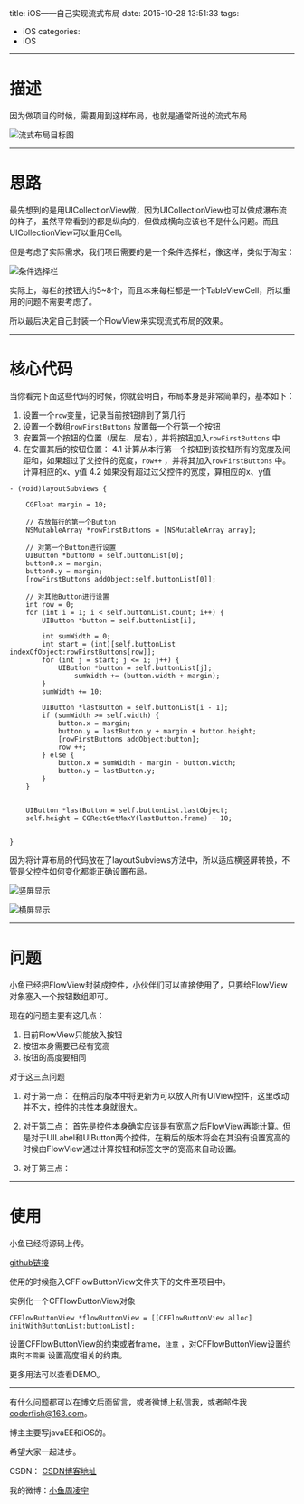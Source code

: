 title: iOS——自己实现流式布局
date: 2015-10-28 13:51:33
tags:
  - iOS
categories:
  - iOS
---


# 描述
因为做项目的时候，需要用到这样布局，也就是通常所说的流式布局

![流式布局目标图](http://img.blog.csdn.net/20151028135937412)

----------

# 思路
最先想到的是用UICollectionView做，因为UICollectionView也可以做成瀑布流的样子，虽然平常看到的都是纵向的，但做成横向应该也不是什么问题。而且UICollectionView可以重用Cell。

但是考虑了实际需求，我们项目需要的是一个条件选择栏，像这样，类似于淘宝：

![条件选择栏](http://img.blog.csdn.net/20151028142014475)

实际上，每栏的按钮大约5~8个，而且本来每栏都是一个TableViewCell，所以重用的问题不需要考虑了。

所以最后决定自己封装一个FlowView来实现流式布局的效果。

<!--more-->
----------


# 核心代码

当你看完下面这些代码的时候，你就会明白，布局本身是非常简单的，基本如下：

 1. 设置一个`row`变量，记录当前按钮排到了第几行
 2. 设置一个数组`rowFirstButtons` 放置每一个行第一个按钮
 3. 安置第一个按钮的位置（居左、居右），并将按钮加入`rowFirstButtons` 中
 4. 在安置其后的按钮位置：
	 4.1  计算从本行第一个按钮到该按钮所有的宽度及间距和，如果超过了父控件的宽度，`row++` ，并将其加入`rowFirstButtons` 中。计算相应的x、y值
	 4.2 如果没有超过过父控件的宽度，算相应的x、y值

```objc
- (void)layoutSubviews {

    CGFloat margin = 10;

    // 存放每行的第一个Button
    NSMutableArray *rowFirstButtons = [NSMutableArray array];
    
    // 对第一个Button进行设置
    UIButton *button0 = self.buttonList[0];
    button0.x = margin;
    button0.y = margin;
    [rowFirstButtons addObject:self.buttonList[0]];
    
    // 对其他Button进行设置
    int row = 0;
    for (int i = 1; i < self.buttonList.count; i++) {
        UIButton *button = self.buttonList[i];
        
        int sumWidth = 0;
        int start = (int)[self.buttonList indexOfObject:rowFirstButtons[row]];
        for (int j = start; j <= i; j++) {
            UIButton *button = self.buttonList[j];
                sumWidth += (button.width + margin);
        }
        sumWidth += 10;
        
        UIButton *lastButton = self.buttonList[i - 1];
        if (sumWidth >= self.width) {
            button.x = margin;
            button.y = lastButton.y + margin + button.height;
            [rowFirstButtons addObject:button];
            row ++;
        } else {
            button.x = sumWidth - margin - button.width;
            button.y = lastButton.y;
        }
    }
    
    
    UIButton *lastButton = self.buttonList.lastObject;
    self.height = CGRectGetMaxY(lastButton.frame) + 10;
    

}

```

因为将计算布局的代码放在了layoutSubviews方法中，所以适应横竖屏转换，不管是父控件如何变化都能正确设置布局。

![竖屏显示](http://7xnrog.com1.z0.glb.clouddn.com/iOS-CFFlowButtonView-01.png-w500)

![横屏显示](http://7xnrog.com1.z0.glb.clouddn.com/iOS-CFFlowButtonView-02.png-h500)


----------


# 问题
小鱼已经把FlowView封装成控件，小伙伴们可以直接使用了，只要给FlowView对象塞入一个按钮数组即可。

现在的问题主要有这几点：

 1. 目前FlowView只能放入按钮
 2. 按钮本身需要已经有宽高
 3. 按钮的高度要相同

对于这三点问题

 1. 对于第一点：
 在稍后的版本中将更新为可以放入所有UIView控件，这里改动并不大，控件的共性本身就很大。
 
 2. 对于第二点：
 首先是控件本身确实应该是有宽高之后FlowView再能计算。但是对于UILabel和UIButton两个控件，在稍后的版本将会在其没有设置宽高的时候由FlowView通过计算按钮和标签文字的宽高来自动设置。
 
 3. 对于第三点：


----------


# 使用

小鱼已经将源码上传。

[github链接](https://github.com/summertian4/iOS-CFFlowButtonView)

使用的时候拖入CFFlowButtonView文件夹下的文件至项目中。

实例化一个CFFlowButtonView对象

```objc
CFFlowButtonView *flowButtonView = [[CFFlowButtonView alloc] initWithButtonList:buttonList];
```

设置CFFlowButtonView的约束或者frame，`注意` ，对CFFlowButtonView设置约束时`不需要` 设置高度相关的约束。

更多用法可以查看DEMO。

----

有什么问题都可以在博文后面留言，或者微博上私信我，或者邮件我<coderfish@163.com>。

博主主要写javaEE和iOS的。

希望大家一起进步。

CSDN： [CSDN博客地址](http://blog.csdn.net/u010127917)

我的微博：[小鱼周凌宇](http://weibo.com/coderfish/)

